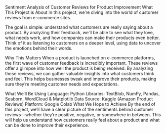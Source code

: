Sentiment Analysis of Customer Reviews for Product Improvement
What This Project is About
In this project, we’re diving into the world of customer reviews from e-commerce sites.

The goal is simple: understand what customers are really saying about a product. By analyzing their feedback, we’ll be able to see what they love, what needs work, and how companies can make their products even better. Think of it as listening to customers on a deeper level, using data to uncover the emotions behind their words.

Why This Matters
When a product is launched on e-commerce platforms, the first wave of customer feedback is incredibly important. These reviews offer a glimpse into how well the product is being received. By analyzing these reviews, we can gather valuable insights into what customers think and feel. This helps businesses tweak and improve their products, making sure they’re meeting customer needs and expectations.

What We’ll Be Using
Language: Python
Libraries: TextBlob, NumPy, Pandas, Seaborn, WordCloud & Matplotlib
Data Source: Kaggle (Amazon Product Reviews)
Platform: Google Colab
What We Hope to Achieve
By the end of this project, we’ll have a clear picture of the sentiments behind customer reviews—whether they’re positive, negative, or somewhere in between. This will help us understand how customers really feel about a product and what can be done to improve their experience.
